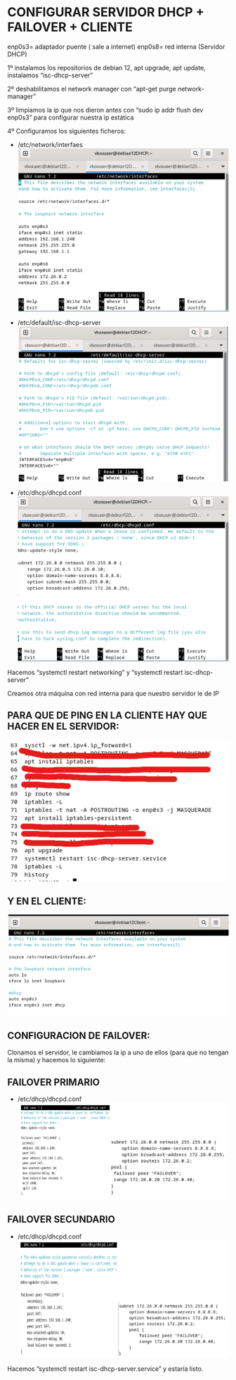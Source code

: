 # CONFIGURAR SERVIDOR DHCP + FAILOVER + CLIENTE

enp0s3= adaptador puente ( sale a internet)
enp0s8= red interna (Servidor DHCP)

1º instalamos los repositorios de debian 12, apt upgrade, apt update, instalamos “isc-dhcp-server”

2º deshabilitamos el network manager con “apt-get purge network-manager”

3º limpiamos la ip que nos dieron antes con “sudo ip addr flush dev enp0s3” para configurar nuestra ip estática

4º Configuramos los siguientes ficheros:

- /etc/network/interfaes
![image](/contenidos/1.png)

- /etc/default/isc-dhcp-server
![image](/contenidos/2.png)

- /etc/dhcp/dhcpd.conf
![image](/contenidos/3.png)

Hacemos “systemctl restart networking” y “systemctl restart isc-dhcp-server”

Creamos otra máquina con red interna para que nuestro servidor le de IP

## PARA QUE DE PING EN LA CLIENTE HAY QUE HACER EN EL SERVIDOR:

![image](/contenidos/4.png)

## Y EN EL CLIENTE:

![image](/contenidos/5.png)

## CONFIGURACION DE FAILOVER:
Clonamos el servidor, le cambiamos la ip a uno de ellos (para que no tengan la misma) y
hacemos lo siguiente:

## FAILOVER PRIMARIO
- /etc/dhcp/dhcpd.conf
![image](/contenidos/6.png)

## FAILOVER SECUNDARIO
- /etc/dhcp/dhcpd.conf
![image](/contenidos/7.png)


Hacemos ”systemctl restart isc-dhcp-server.service” y estaría listo.

  
